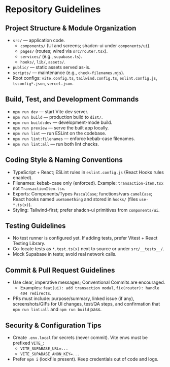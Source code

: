 # Repository Guidelines

## Project Structure & Module Organization
- `src/` — application code.
  - `components/` (UI and screens; shadcn-ui under `components/ui`).
  - `pages/` (routes; wired via `src/router.tsx`).
  - `services/` (e.g., `supabase.ts`).
  - `hooks/`, `lib/`, `assets/`.
- `public/` — static assets served as-is.
- `scripts/` — maintenance (e.g., `check-filenames.mjs`).
- Root configs: `vite.config.ts`, `tailwind.config.ts`, `eslint.config.js`, `tsconfig*.json`, `vercel.json`.

## Build, Test, and Development Commands
- `npm run dev` — start Vite dev server.
- `npm run build` — production build to `dist/`.
- `npm run build:dev` — development-mode build.
- `npm run preview` — serve the built app locally.
- `npm run lint` — run ESLint on the codebase.
- `npm run lint:filenames` — enforce kebab-case filenames.
- `npm run lint:all` — run both lint checks.

## Coding Style & Naming Conventions
- TypeScript + React; ESLint rules in `eslint.config.js` (React Hooks rules enabled).
- Filenames: kebab-case only (enforced). Example: `transaction-item.tsx` not `TransactionItem.tsx`.
- Exports: Components/Types `PascalCase`; functions/vars `camelCase`; React hooks named `useSomething` and stored in `hooks/` (files `use-*.ts(x)`).
- Styling: Tailwind-first; prefer shadcn-ui primitives from `components/ui`.

## Testing Guidelines
- No test runner is configured yet. If adding tests, prefer Vitest + React Testing Library.
- Co-locate tests as `*.test.ts(x)` next to source or under `src/__tests__/`.
- Mock Supabase in tests; avoid real network calls.

## Commit & Pull Request Guidelines
- Use clear, imperative messages; Conventional Commits are encouraged.
  - Examples: `feat(ui): add transaction modal`, `fix(router): handle 404 redirects`.
- PRs must include: purpose/summary, linked issue (if any), screenshots/GIFs for UI changes, test/QA steps, and confirmation that `npm run lint:all` and `npm run build` pass.

## Security & Configuration Tips
- Create `.env.local` for secrets (never commit). Vite envs must be prefixed `VITE_`:
  - `VITE_SUPABASE_URL=...`
  - `VITE_SUPABASE_ANON_KEY=...`
- Prefer `npm i` (lockfile present). Keep credentials out of code and logs.

